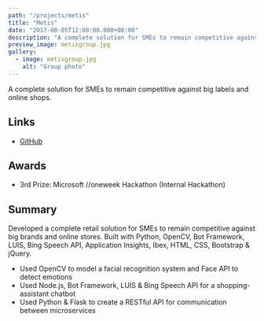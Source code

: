 ```yaml
---
path: "/projects/metis"
title: "Metis"
date: "2017-08-05T12:00:00.000+08:00"
description: "A complete solution for SMEs to remain competitive against big labels and online shops."
preview_image: metisgroup.jpg
gallery:
  - image: metisgroup.jpg
    alt: "Group photo"
---
```


A complete solution for SMEs to remain competitive against big labels and online shops.

## Links

- [GitHub](https://github.com/chrisckwong821/Metis)

## Awards

- 3rd Prize: Microsoft //oneweek Hackathon (Internal Hackathon)

## Summary

Developed a complete retail solution for SMEs to remain competitive against big brands and online stores. Built with Python, OpenCV, Bot Framework, LUIS, Bing Speech API, Application Insights, Ibex, HTML, CSS, Bootstrap & jQuery.

- Used OpenCV to model a facial recognition system and Face API to detect emotions
- Used Node.js, Bot Framework, LUIS & Bing Speech API for a shopping-assistant chatbot
- Used Python & Flask to create a RESTful API for communication between microservices
